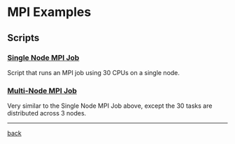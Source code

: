 # MPI Examples

## Scripts
### [Single Node MPI Job](Single-Node-MPI-Job)
Script that runs an MPI job using 30 CPUs on a single node.

### [Multi-Node MPI Job](Multi-Node-MPI-Job)
Very similar to the Single Node MPI Job above, except the 30 tasks are distributed across 3 nodes.

*****
[back](../)
